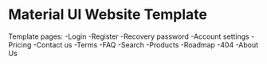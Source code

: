 # Material UI Website Template

Template pages:
-Login
-Register
-Recovery password
-Account settings
-Pricing
-Contact us
-Terms
-FAQ
-Search
-Products
-Roadmap
-404
-About Us
